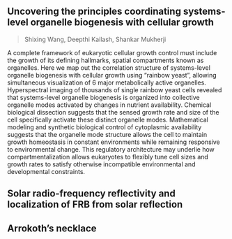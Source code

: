 
## Uncovering the principles coordinating systems-level organelle biogenesis with cellular growth

> Shixing Wang, Deepthi Kailash, Shankar Mukherji

A complete framework of eukaryotic cellular growth control must include the growth of
its defining hallmarks, spatial compartments known as organelles. Here we map out
the correlation structure of systems-level organelle biogenesis with cellular growth
using “rainbow yeast”, allowing simultaneous visualization of 6 major metabolically
active organelles. Hyperspectral imaging of thousands of single rainbow yeast cells
revealed that systems-level organelle biogenesis is organized into collective organelle
modes activated by changes in nutrient availability. Chemical biological dissection
suggests that the sensed growth rate and size of the cell specifically activate these
distinct organelle modes. Mathematical modeling and synthetic biological control of
cytoplasmic availability suggests that the organelle mode structure allows the cell to
maintain growth homeostasis in constant environments while remaining responsive to
environmental change. This regulatory architecture may underlie how
compartmentalization allows eukaryotes to flexibly tune cell sizes and growth rates to
satisfy otherwise incompatible environmental and developmental constraints.

## Solar radio-frequency reflectivity and localization of FRB from solar reflection

## Arrokoth’s necklace
